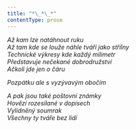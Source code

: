 ```yaml
---
title: "*\_*\_*"
contentType: prose
---
```


_Až kam lze natáhnout ruku  
Až tam kde se louže náhle tváří jako střílny  
Technické výkresy kde každý milimetr  
Představuje nečekané dobrodružství  
Ačkoli jde jen o čáru_

_Pozpátku ale s vyzývavým obočím_

_A pak jsou také poštovní známky  
Hovězí rozesílané v dopisech  
Vylidněný soumrak  
Všechny ty tváře bez lidí_

